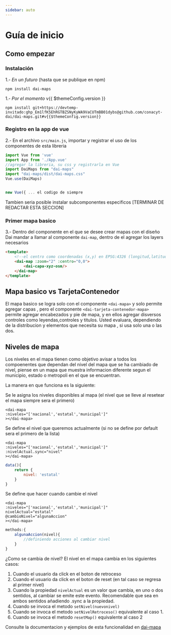 ```yaml
---
sidebar: auto
---
```


# Guía de inicio

## Como empezar

### Instalación

1.- *En un futuro* (hasta que se publique en npm)

`npm install dai-maps`


1.- *Por el momento* v{{ $themeConfig.version }}


`npm install git+https://devtemp-invitado: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@github.com/conacyt-dai/dai-maps.git#v{{$themeConfig.version}}`


### Registro en la app de vue
2.- En el archivo `src/main.js`, importar y registrar el uso de los componentes de esta libreria
```javascript
import Vue from 'vue'
import App from './App.vue'
//agregar la libreria, su css y registrarla en Vue
import DaiMaps from "dai-maps"
import "dai-maps/dist/dai-maps.css"
Vue.use(DaiMaps)


new Vue({ ... el codigo de siempre
```

Tambien seria posible instalar subcomponentes especificos [TERMINAR DE REDACTAR ESTA SECCION]

### Primer mapa basico
3.- Dentro del componente en el que se desee crear mapas con el diseño Dai mandar a llamar al componente `dai-map`, dentro de el agregar los layers necesarios
```html
<template>
    <!--el centro como coordenadas (x,y) en EPSG:4326 (longitud,latitud) -->
    <dai-map :zoom="2" :centro="0,0">
        <dai-capa-xyz-osm/>
    </dai-map>
</template>

```

## Mapa basico vs TarjetaContenedor

El mapa basico se logra solo con el componente `<dai-mapa>` y solo permite agregar capas , pero el componente `<dai-tarjeta-contenedor-mapa>` permite agregar encabezados y pie de mapa, y en ellos agregar disversos controles como leyendas,controles y titulos. Usted evaluara, dependiendo de la distribucion y elementos que necesita su mapa , si usa solo una o las dos.

## Niveles de mapa

Los niveles en el mapa tienen como objetivo avisar a todos los compoenentes que dependan del nivel del mapa que se ha cambiado de nivel, piense en un mapa que muestra informacion diferente segun el municipio, estado o metropoli en el que se encuentran. 

La manera en que funciona es la siguiente:

Se le asigna los niveles disponibles al mapa (el nivel que se lleve al resetear el mapa siempre sera el primero)
```html{2}
<dai-mapa 
:niveles="['nacional','estatal','municipal']"
></dai-mapa>
```

Se define el nivel que queremos actualmente (si no se define por default sera el primero de la lista)
```html{3}
<dai-mapa 
:niveles="['nacional','estatal','municipal']"
:nivelActual.sync="nivel"
></dai-mapa>
```
```javascript
data(){
    return {
        nivel: 'estatal'
    }
}
```

Se define que hacer cuando cambie el nivel
```html{4}
<dai-mapa 
:niveles="['nacional','estatal','municipal']"
nivelActual="estatal"
@cambioNivel="algunaAccion"
></dai-mapa>
```
```javascript
methods:{
    algunaAccion(nivel){
        //definiendo acciones al cambiar nivel
    }
}
```

¿Como se cambia de nivel?
El nivel en el mapa cambia en los siguientes casos:

1. Cuando el usuario da click en el boton de retroceso <span class="dai-icon-regresar"></span>
2. Cuando el usuario da click en el boton de reset <span class="dai-icon-centrar"></span> (en tal caso se regresa al primer nivel)
3. Cuando la propiedad `nivelActual` es un valor que cambia, en uno o dos sentidos, al cambiar se emite este evento. Recomendable que sea en ambos sentidos añadiendo .sync a la propiedad.
4. Cuando se invoca el metodo `setNivel(nuevonivel)`
5. Cuando se invoca el metodo `setNivelRetroceso()` equivalente al caso 1.
6. Cuando se invoca el metodo `resetMap()` equivalente al caso 2


Consulte la documentacion y ejemplos de esta funcionalidad en [dai-mapa](/componentes/README.md)